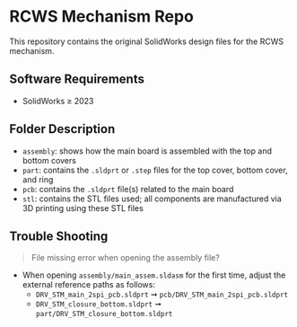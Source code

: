 # RCWS Mechanism Repo

This repository contains the original SolidWorks design files for the RCWS mechanism.

## Software Requirements

- SolidWorks ≥ 2023

## Folder Description

- `assembly`: shows how the main board is assembled with the top and bottom covers
- `part`: contains the `.sldprt` or `.step` files for the top cover, bottom cover, and ring
- `pcb`: contains the `.sldprt` file(s) related to the main board
- `stl`: contains the STL files used; all components are manufactured via 3D printing using these STL files

## Trouble Shooting

> File missing error when opening the assembly file?

- When opening `assembly/main_assem.sldasm` for the first time, adjust the external reference paths as follows:
  - `DRV_STM_main_2spi_pcb.sldprt` ➞ `pcb/DRV_STM_main_2spi_pcb.sldprt`
  - `DRV_STM_closure_bottom.sldprt` ➞ `part/DRV_STM_closure_bottom.sldprt`

